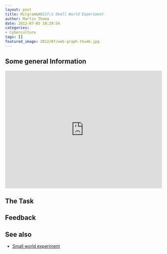 ```yaml
---
layout: post
title: Milgram&#8217;s Small World Experiment
author: Martin Thoma
date: 2012-07-05 10:29:54
categories: 
- Cyberculture
tags: []
featured_image: 2012/07/web-graph-thumb.jpg
---
```


<h2>Some general Information</h2>
<iframe width="512" height="384" src="http://www.youtube.com/embed/mKCDNVNGMqU" frameborder="0" allowfullscreen></iframe>

<h2>The Task</h2>

<h2>Feedback</h2>

<h2>See also</h2>
<ul>
  <li><a href="http://en.wikipedia.org/wiki/Small_world_experiment">Small world experiment</a></li>
</ul>